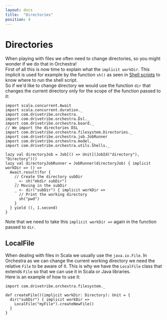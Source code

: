 ```yaml
---
layout: docs
title:  "Directories"
position: 4
---
```


# Directories

When playing with files we often need to change directories, so you might wonder if we do that in Orchestra!  
First of all this is now time to explain what the `implicit workDir`. This implicit is used for example by the function
`sh()` as seen in [Shell scripts](shells.html) to know where to run the shell script.  
So if we'd like to change directory we would use the function `dir` that changes the current directory only for the
scope of the function passed to it:
```tut:silent
import scala.concurrent.Await
import scala.concurrent.duration._
import com.drivetribe.orchestra._
import com.drivetribe.orchestra.Dsl._
import com.drivetribe.orchestra.board._
// We import the directories DSL
import com.drivetribe.orchestra.filesystem.Directories._
import com.drivetribe.orchestra.job.JobRunner
import com.drivetribe.orchestra.model._
import com.drivetribe.orchestra.utils.Shells._

lazy val directoryJob = Job[() => Unit](JobId("directory"), "Directory")()
lazy val directoryJobRunner = JobRunner(directoryJob) { implicit workDir => () =>
  Await.result(for {
    // Create the directory subDir
    _ <- sh("mkdir subDir")
    // Moving in the subDir
    _ <- dir("subDir") { implicit workDir =>
      // Print the working directory
      sh("pwd")
    }
  } yield (), 1.second)
}
```
Note that we need to take this `implicit workDir =>` again in the function passed to `dir`. 

## LocalFile
When dealing with files in Scala we usually use the `java.io.File`. In Orchestra as we can change the current working
directory we need the relative `File` to be aware of it. This is why we have the `LocalFile` class that extends `File`
so that we can use it in Scala or Java libraries.  
Here is an example of how to use it:
```tut:silent
import com.drivetribe.orchestra.filesystem._

def createFile()(implicit workDir: Directory): Unit = { 
  dir("subDir") { implicit workDir =>
    LocalFile("myFile").createNewFile()
  }
}
```
